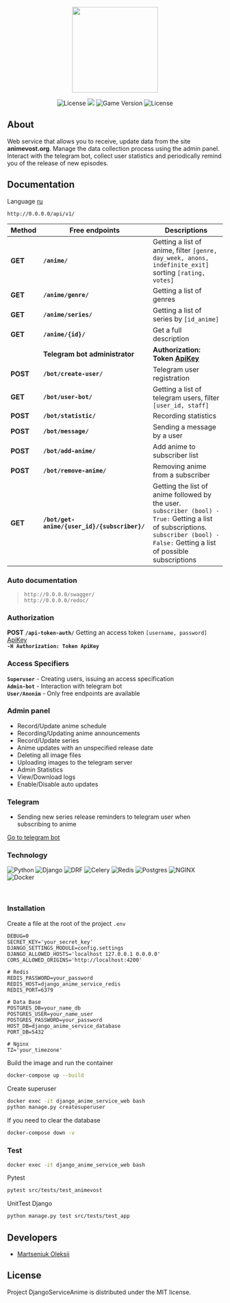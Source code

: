 <p align="center">
      <img src="https://i.ibb.co/CQtKPmb/pngwing-com.png" width="200">
</p>

<p align="center">
   <img src="https://img.shields.io/badge/Python-3.10.6-blue" alt="License">
   <img src="https://img.shields.io/badge/Framework-Django%204.0.5-blueviolet">
   <img src="https://img.shields.io/badge/Version-v1.0-blue" alt="Game Version">
   <img src="https://img.shields.io/badge/License-MIT-brightgreen" alt="License">
</p>

## About

Web service that allows you to receive, update data from the site <b>animevost.org</b>. Manage the data collection process using the admin panel. Interact with the telegram bot, collect user statistics and periodically remind you of the release of new episodes.

## Documentation

Language [ru](./docs/README_RU.md)
```
http://0.0.0.0/api/v1/
```
|Method|Free endpoints|	Descriptions|
|-----|--------------------|---------|
|<b>GET</b>|**`/anime/`** |Getting a list of anime, filter `[genre, day_week, anons, indefinite_exit] `sorting `[rating, votes]`|
|<b>GET</b>|**`/anime/genre/`**|Getting a list of genres|
|<b>GET</b>|**`/anime/series/`**| Getting a list of series by `[id_anime]`|
|<b>GET</b>|**`/anime/{id}/`**| Get a full description|
||<b>Telegram bot administrator<b>|<b>Authorization: Token [<u>ApiKey</u>](#authorization)</b>|
|<b><b>POST</b></b>|**`/bot/create-user/`**| Telegram user registration|
|<b>GET</b>|**`/bot/user-bot/`**| Getting a list of telegram users, filter `[user_id, staff]` |
|<b>POST</b>|**`/bot/statistic/`**| Recording statistics |
|<b>POST</b>|**`/bot/message/`**| Sending a message by a user|
|<b>POST</b>|**`/bot/add-anime/`**|Add anime to subscriber list|
|<b>POST</b>|**`/bot/remove-anime/`**|Removing anime from a subscriber|
|<b>GET</b>|**`/bot/get-anime/{user_id}/{subscriber}/`**|Getting the list of anime followed by the user. <br>`subscriber (bool) - True:` Getting a list of subscriptions. <br>`subscriber (bool) - False:` Getting a list of possible subscriptions|

### <b>Auto documentation</b>

>`http://0.0.0.0/swagger/`<br>
>`http://0.0.0.0/redoc/`<br>

### <b>Authorization</b>

<b>POST</b> **`/api-token-auth/`** Getting an access token `[username, password]` <u>ApiKey</u><br>
**`-H Authorization: Token ApiKey`**

### <b>Access Specifiers</b>
**`Superuser`** - Creating users, issuing an access specification <br>
**`Admin-bot`** - Interaction with telegram bot<br>
**`User/Anonim`** - Only free endpoints are available

### <b>Admin panel</b>

- Record/Update anime schedule
- Recording/Updating anime announcements
- Record/Update series
- Anime updates with an unspecified release date
- Deleting all image files
- Uploading images to the telegram server
- Admin Statistics
- View/Download logs
- Enable/Disable auto updates

### <b>Telegram</b>

- Sending new series release reminders to telegram user when subscribing to anime

[Go to telegram bot](https://github.com/OleksiiMartseniuk/bot_anime)

### <b>Technology</b>

![Python](https://img.shields.io/badge/-Python-blue?style=flat-square)
![Django](https://img.shields.io/badge/-Django-blueviolet?style=flat-square)
![DRF](https://img.shields.io/badge/-DRF-red?style=flat-square)
![Celery](https://img.shields.io/badge/-Celery-important?style=flat-square)
![Redis](https://img.shields.io/badge/-Redis-critical?style=flat-square)
![Postgres](https://img.shields.io/badge/-Postgres-yellow?style=flat-square)
![NGINX](https://img.shields.io/badge/-NGINX-success?style=flat-square)
![Docker](https://img.shields.io/badge/-Docker-informational?style=flat-square)

<br>

### <b>Installation</b>

Сreate a file at the root of the project `.env`

```
DEBUG=0
SECRET_KEY='your_secret_key'
DJANGO_SETTINGS_MODULE=config.settings
DJANGO_ALLOWED_HOSTS='localhost 127.0.0.1 0.0.0.0'
CORS_ALLOWED_ORIGINS='http://localhost:4200'

# Redis
REDIS_PASSWORD=your_password
REDIS_HOST=django_anime_service_redis
REDIS_PORT=6379

# Data Base
POSTGRES_DB=your_name_db
POSTGRES_USER=your_name_user
POSTGRES_PASSWORD=your_password
HOST_DB=django_anime_service_database
PORT_DB=5432

# Nginx
TZ='your_timezone'

```

Build the image and run the container

```bash
docker-compose up --build
```

Create superuser

```bash
docker exec -it django_anime_service_web bash
python manage.py createsuperuser
```

If you need to clear the database

```bash
docker-compose down -v
```


### <b>Test</b>


```bash
docker exec -it django_anime_service_web bash
```
Pytest
```bash
pytest src/tests/test_animevost
```
UnitTest Django
```bash
python manage.py test src/tests/test_app
```

## Developers

- [Martseniuk Oleksii](https://github.com/OleksiiMartseniuk)


## License

Project DjangoServiceAnime is distributed under the MIT license.
